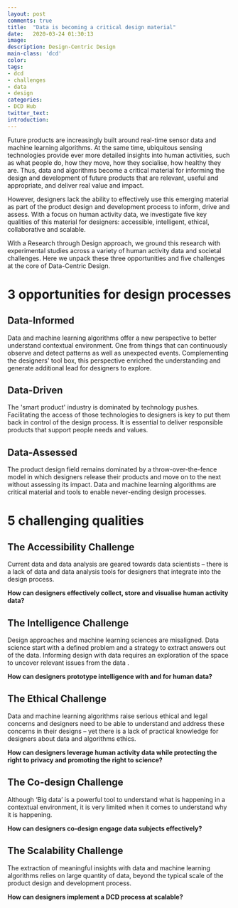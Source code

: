 ```yaml
---
layout: post
comments: true
title:  "Data is becoming a critical design material"
date:   2020-03-24 01:30:13
image: 
description: Design-Centric Design
main-class: 'dcd'
color:
tags:
- dcd
- challenges
- data
- design
categories:
- DCD Hub
twitter_text:
introduction:
---
```


Future products are increasingly built around real-time sensor data and machine learning algorithms. At the same
time, ubiquitous sensing technologies provide ever more detailed insights into human activities, such as what
people do, how they move, how they socialise, how healthy they are. Thus, data and algorithms become a critical
material for informing the design and development of future products that are relevant, useful and appropriate,
and deliver real value and impact.

However, designers lack the ability to effectively use this emerging material as part of the product design and
development process to inform, drive and assess. With a focus on human activity data, we investigate five key qualities of this material for
designers: accessible, intelligent, ethical, collaborative and scalable.

With a Research through Design approach, we ground this research with experimental studies across a variety of
human activity data and societal challenges. Here we unpack these three opportunities
and five challenges at the core of Data-Centric Design.
                                    
# 3 opportunities for design processes
                                 
## Data-Informed

Data and machine learning algorithms offer a new perspective to better understand contextual
environment. One from things that can continuously observe and detect patterns as well as unexpected
events. Complementing the designers' tool box, this perspective enriched the understanding and
generate additional lead for designers to explore.

## Data-Driven

The 'smart product' industry is dominated by technology pushes. Facilitating the access of
those technologies to designers is key to put them back in control of the design process. It is
essential to deliver responsible products that support people needs and values.

## Data-Assessed
                          
The product design field remains dominated by a throw-over-the-fence model in which designers
release their products and move on to the next without assessing its impact. Data and machine
learning algorithms are critical material and tools to enable never-ending design processes.
                          
# 5 challenging qualities
                                  
## The Accessibility Challenge
                          
Current data and data analysis are geared towards data scientists – there is a lack of data and data
analysis tools for designers that integrate into the design process.
                          
**How can designers effectively collect, store and visualise human activity data?**
                          
## The Intelligence Challenge
                          
Design approaches and machine learning sciences are misaligned. Data science start with a defined
problem and a strategy to extract answers out of the data. Informing design with data requires an
exploration of the space to uncover relevant issues from the data .
                          
**How can designers prototype intelligence with and for human data?**
                                
## The Ethical Challenge
                        
Data and machine learning algorithms raise serious ethical and legal concerns and designers need to
be able to understand and address these concerns in their designs – yet there is a lack of
practical knowledge for designers about data and algorithms ethics.
                          
**How can designers leverage human activity data while protecting the right to privacy and promoting the
right to science?**
                                
## The Co-design Challenge
                                           
Although ‘Big data’ is a powerful tool to understand what is happening in a contextual environment,
it is  very limited when it comes to understand why it is happening.
                              
**How can designers co-design engage data subjects effectively?**
                          
## The Scalability Challenge
                          
The extraction of meaningful insights with data and machine learning algorithms relies on large
quantity of data, beyond the typical scale of the product design and development process.
                          
**How can designers implement a DCD process at scalable?**
